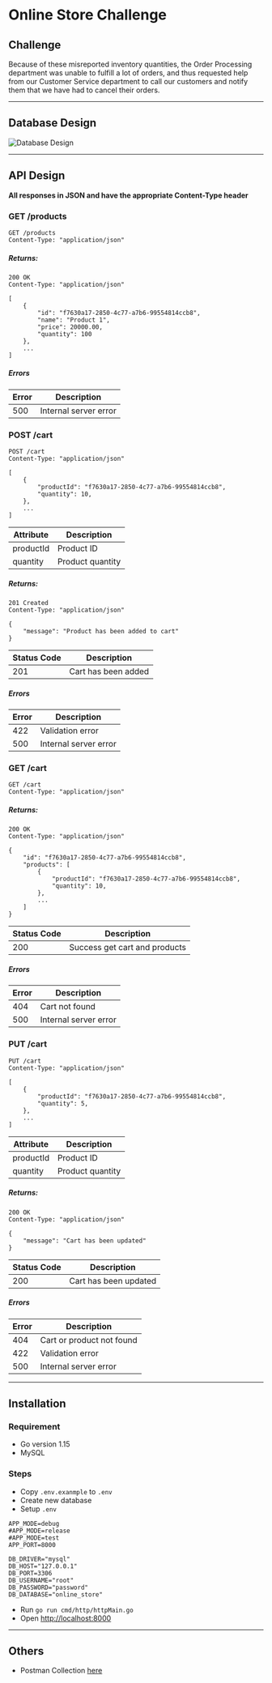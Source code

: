 Online Store Challenge
====================

## Challenge

Because of these misreported inventory quantities, the Order Processing department was unable to fulfill a lot of
orders, and thus requested help from our Customer Service department to call our customers and notify them that we have
had to cancel their orders.

-------------------------------------------------------------------------

## Database Design

![Database Design](https://imgur.com/download/iDKw6tP/)

-------------------------------------------------------------------------

## API Design

**All responses in JSON and have the appropriate Content-Type header**

### GET /products

```
GET /products
Content-Type: "application/json"
```

##### Returns:

```
200 OK
Content-Type: "application/json"

[
    {
        "id": "f7630a17-2850-4c77-a7b6-99554814ccb8",
        "name": "Product 1",
        "price": 20000.00,
        "quantity": 100
    },
    ...
]
```

##### Errors

Error | Description
----- | ------------
500   | Internal server error

### POST /cart

```
POST /cart
Content-Type: "application/json"

[
    {
        "productId": "f7630a17-2850-4c77-a7b6-99554814ccb8",
        "quantity": 10,
    },
    ...
]
```

Attribute | Description
--------- | -----------
productId | Product ID
quantity  | Product quantity

##### Returns:

```
201 Created
Content-Type: "application/json"

{
    "message": "Product has been added to cart"
}
```

Status Code | Description
----------- | -----------
201         | Cart has been added

##### Errors

Error | Description
----- | ------------
422   | Validation error
500   | Internal server error

### GET /cart

```
GET /cart
Content-Type: "application/json"
```

##### Returns:

```
200 OK
Content-Type: "application/json"

{
    "id": "f7630a17-2850-4c77-a7b6-99554814ccb8",
    "products": [
        {
            "productId": "f7630a17-2850-4c77-a7b6-99554814ccb8",
            "quantity": 10,
        },
        ...
    ]
}
```

Status Code | Description
----------- | -----------
200         | Success get cart and products

##### Errors

Error | Description
----- | ------------
404   | Cart not found
500   | Internal server error

### PUT /cart

```
PUT /cart
Content-Type: "application/json"

[
    {
        "productId": "f7630a17-2850-4c77-a7b6-99554814ccb8",
        "quantity": 5,
    },
    ...
]
```

Attribute | Description
--------- | -----------
productId | Product ID
quantity  | Product quantity

##### Returns:

```
200 OK
Content-Type: "application/json"

{
    "message": "Cart has been updated"
}
```

Status Code | Description
----------- | -----------
200         | Cart has been updated

##### Errors

Error | Description
----- | ------------
404   | Cart or product not found
422   | Validation error
500   | Internal server error

-------------------------------------------------------------------------

## Installation

### Requirement
- Go version 1.15
- MySQL

### Steps
- Copy `.env.exanmple` to `.env`
- Create new database
- Setup `.env`
```dotenv
APP_MODE=debug
#APP_MODE=release
#APP_MODE=test
APP_PORT=8000

DB_DRIVER="mysql"
DB_HOST="127.0.0.1"
DB_PORT=3306
DB_USERNAME="root"
DB_PASSWORD="password"
DB_DATABASE="online_store"
```
- Run `go run cmd/http/httpMain.go`
- Open [http://localhost:8000](http://localhost:8000)

-------------------------------------------------------------------------

## Others

- Postman Collection [here](https://documenter.getpostman.com/view/3522941/Tz5jg1SG)
